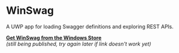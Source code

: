 # WinSwag
A UWP app for loading Swagger definitions and exploring REST APIs.

**[Get WinSwag from the Windows Store](https://www.microsoft.com/store/apps/9nxf9f8sjmdm)**  
*(still being published, try again later if link doesn't work yet)*

